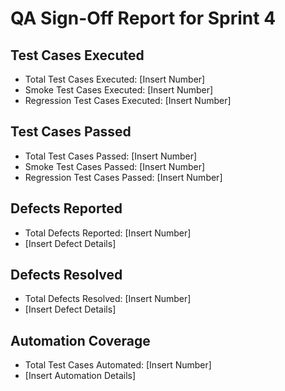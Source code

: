 # QA Sign-Off Report for Sprint 4

## Test Cases Executed
- Total Test Cases Executed: [Insert Number]
- Smoke Test Cases Executed: [Insert Number]
- Regression Test Cases Executed: [Insert Number]

## Test Cases Passed
- Total Test Cases Passed: [Insert Number]
- Smoke Test Cases Passed: [Insert Number]
- Regression Test Cases Passed: [Insert Number]

## Defects Reported
- Total Defects Reported: [Insert Number]
- [Insert Defect Details]

## Defects Resolved
- Total Defects Resolved: [Insert Number]
- [Insert Defect Details]

## Automation Coverage
- Total Test Cases Automated: [Insert Number]
- [Insert Automation Details]

